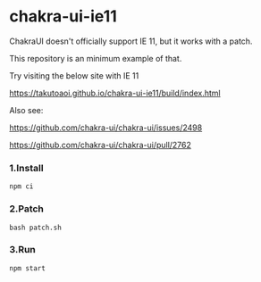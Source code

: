 # chakra-ui-ie11

ChakraUI doesn't officially support IE 11, but it works with a patch.

This repository is an minimum example of that.


Try visiting the below site with IE 11

https://takutoaoi.github.io/chakra-ui-ie11/build/index.html

Also see:

https://github.com/chakra-ui/chakra-ui/issues/2498

https://github.com/chakra-ui/chakra-ui/pull/2762

### 1.Install

`npm ci`

### 2.Patch

`bash patch.sh`

### 3.Run

`npm start`
